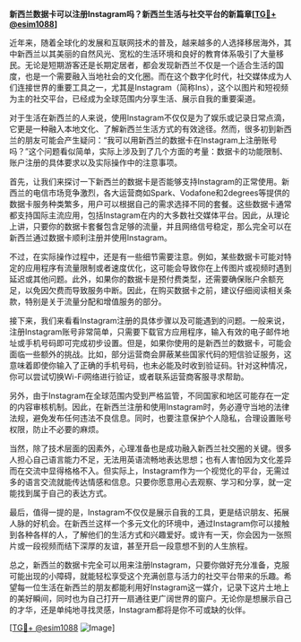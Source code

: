 **新西兰数据卡可以注册Instagram吗？新西兰生活与社交平台的新篇章[[TG💪+ @esim1088](https://t.me/s/esim1088)]**

近年来，随着全球化的发展和互联网技术的普及，越来越多的人选择移居海外，其中新西兰以其美丽的自然风光、宽松的生活环境和良好的教育体系吸引了大量移民。无论是短期游客还是长期定居者，都会发现新西兰不仅是一个适合生活的国度，也是一个需要融入当地社会的文化圈。而在这个数字化时代，社交媒体成为人们连接世界的重要工具之一，尤其是Instagram（简称Ins），这个以图片和短视频为主的社交平台，已经成为全球范围内分享生活、展示自我的重要渠道。

对于生活在新西兰的人来说，使用Instagram不仅仅是为了娱乐或记录日常点滴，它更是一种融入本地文化、了解新西兰生活方式的有效途径。然而，很多初到新西兰的朋友可能会产生疑问：“我可以用新西兰的数据卡在Instagram上注册账号吗？”这个问题看似简单，实际上涉及到了几个方面的考量：数据卡的功能限制、账户注册的具体要求以及实际操作中的注意事项。

首先，让我们来探讨一下新西兰的数据卡是否能够支持Instagram的正常使用。新西兰的电信市场竞争激烈，各大运营商如Spark、Vodafone和2degrees等提供的数据卡服务种类繁多，用户可以根据自己的需求选择不同的套餐。这些数据卡通常都支持国际主流应用，包括Instagram在内的大多数社交媒体平台。因此，从理论上讲，只要你的数据卡套餐包含足够的流量，并且网络信号稳定，那么完全可以在新西兰通过数据卡顺利注册并使用Instagram。

不过，在实际操作过程中，还是有一些细节需要注意。例如，某些数据卡可能对特定的应用程序有流量限制或者速度优化，这可能会导致你在上传图片或视频时遇到延迟或其他问题。此外，如果你的数据卡是预付费类型，还需要确保账户余额充足，以免因欠费而导致服务中断。因此，在购买数据卡之前，建议仔细阅读相关条款，特别是关于流量分配和增值服务的部分。

接下来，我们来看看Instagram注册的具体步骤以及可能遇到的问题。一般来说，注册Instagram账号非常简单，只需要下载官方应用程序，输入有效的电子邮件地址或手机号码即可完成初步设置。但是，如果你使用的是新西兰的数据卡，可能会面临一些额外的挑战。比如，部分运营商会屏蔽某些国家代码的短信验证服务，这意味着即使你输入了正确的手机号码，也未必能及时收到验证码。针对这种情况，你可以尝试切换Wi-Fi网络进行验证，或者联系运营商客服寻求帮助。

另外，由于Instagram在全球范围内受到严格监管，不同国家和地区可能存在一定的内容审核机制。因此，在新西兰注册和使用Instagram时，务必遵守当地的法律法规，避免发布任何违法不良信息。同时，也要注意保护个人隐私，合理设置账号权限，防止不必要的麻烦。

当然，除了技术层面的因素外，心理准备也是成功融入新西兰社交圈的关键。很多人担心自己语言能力不足，无法用英语流畅地表达思想；也有人害怕因为文化差异而在交流中显得格格不入。但实际上，Instagram作为一个视觉化的平台，无需过多的语言交流就能传达情感和信息。只要你愿意用心去观察、学习和分享，就一定能找到属于自己的表达方式。

最后，值得一提的是，Instagram不仅仅是展示自我的工具，更是结识朋友、拓展人脉的好机会。在新西兰这样一个多元文化的环境中，通过Instagram你可以接触到各种各样的人，了解他们的生活方式和兴趣爱好。或许有一天，你会因为一张照片或一段视频而结下深厚的友谊，甚至开启一段意想不到的人生旅程。

总之，新西兰的数据卡完全可以用来注册Instagram，只要你做好充分准备，克服可能出现的小障碍，就能轻松享受这个充满创意与活力的社交平台带来的乐趣。希望每一位生活在新西兰的朋友都能利用好Instagram这一媒介，记录下这片土地上的美好瞬间，同时也为自己打开一扇通往更广阔世界的窗户。无论你是想展示自己的才华，还是单纯地寻找灵感，Instagram都将是你不可或缺的伙伴。

[[TG💪+ @esim1088](https://t.me/s/esim1088) ![Image](https://i.postimg.cc/4NQfJmqS/Snipaste-2025-05-13-00-14-12.png)]